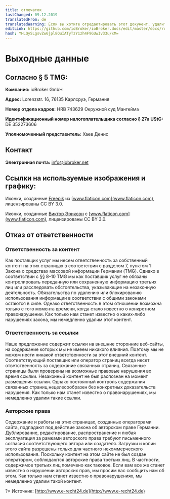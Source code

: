 ```yaml
---
title: отпечаток
lastChanged: 09.12.2019
translatedFrom: de
translatedWarning: Если вы хотите отредактировать этот документ, удалите поле «translationFrom», в противном случае этот документ будет снова автоматически переведен
editLink: https://github.com/ioBroker/ioBroker.docs/edit/master/docs/ru/imprint.md
hash: YHLQySLgsvZw6jpl8QuIATyTzY1zh4F9GUwIv33u/xM=
---
```

# Выходные данные
## Согласно § 5 TMG:
**Компания:** ioBroker GmbH

**Адрес:** Lorenzstr. 16, 76135 Карлсруэ, Германия

**Номер отдела кадров:** HRB 743629 Окружной суд Мангейма

**Идентификационный номер налогоплательщика согласно § 27a UStG:** DE 352273606

**Уполномоченный представитель:** Хаев Денис

## Контакт
**Электронная почта:** info@iobroker.net

## Ссылки на используемые изображения и графику:
Иконки, созданные [Freepik](http://www.freepik.com/) из [www.flaticon.com](www.flaticon.com), лицензированы CC BY 3.0.

Иконки, созданные [Виктор Эриксон](http://www.flaticon.com/authors/victor-erixon) с [www.flaticon.com](www.flaticon.com), лицензированы CC BY 3.0.

## Отказ от ответственности
### Ответственность за контент
Как поставщик услуг мы несем ответственность за собственный контент на этих страницах в соответствии с разделом 7, пунктом 1 Закона о средствах массовой информации Германии (TMG). Однако в соответствии с §§ 8–10 TMG мы как поставщик услуг не обязаны контролировать переданную или сохраненную информацию третьих лиц или расследовать обстоятельства, указывающие на незаконную деятельность. Обязательства по удалению или блокированию использования информации в соответствии с общими законами остаются в силе. Однако ответственность в этом отношении возможна только с того момента времени, когда стало известно о конкретном правонарушении. Как только нам станет известно о каких-либо нарушениях закона, мы немедленно удалим этот контент.

### Ответственность за ссылки
Наше предложение содержит ссылки на внешние сторонние веб-сайты, на содержание которых мы не имеем никакого влияния. Поэтому мы не можем нести никакой ответственности за этот внешний контент. Соответствующий поставщик или оператор страниц всегда несет ответственность за содержание связанных страниц. Связанные страницы были проверены на возможные правовые нарушения во время ссылки. Незаконный контент не был распознан на момент размещения ссылки. Однако постоянный контроль содержания связанных страниц нецелесообразен без конкретных доказательств нарушения. Как только нам станет известно о правонарушениях, мы немедленно удалим такие ссылки.

### Авторские права
Содержание и работы на этих страницах, созданные операторами сайта, подпадают под действие закона об авторском праве Германии. Дублирование, редактирование, распространение и любая эксплуатация за рамками авторского права требуют письменного согласия соответствующего автора или создателя. Загрузки и копии этого сайта разрешены только для частного некоммерческого использования. Поскольку контент на этом сайте не был создан оператором, соблюдаются авторские права третьих лиц. В частности, содержимое третьих лиц помечено как таковое. Если вам все же станет известно о нарушении авторских прав, мы просим вас сообщить нам об этом. Как только нам станет известно о правонарушениях, мы немедленно удалим такой контент.

?> Источник: [http://www.e-recht24.de](http://www.e-recht24.de)